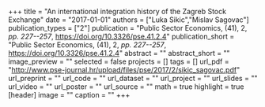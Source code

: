 +++
title = "An international integration history of the Zagreb Stock Exchange"
date = "2017-01-01"
authors = ["Luka Sikic","Mislav Sagovac"]
publication_types = ["2"]
publication = "Public Sector Economics, (41), 2, _pp. 227--257_, https://doi.org/10.3326/pse.41.2.4"
publication_short = "Public Sector Economics, (41), 2, _pp. 227--257_, https://doi.org/10.3326/pse.41.2.4"
abstract = ""
abstract_short = ""
image_preview = ""
selected = false
projects = []
tags = []
url_pdf = "http://www.pse-journal.hr/upload/files/pse/2017/2/sikic_sagovac.pdf"
url_preprint = ""
url_code = ""
url_dataset = ""
url_project = ""
url_slides = ""
url_video = ""
url_poster = ""
url_source = ""
math = true
highlight = true
[header]
image = ""
caption = ""
+++
